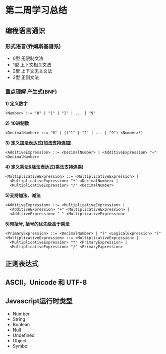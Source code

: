 # 第二周学习总结
## 编程语言通识
### 形式语言(乔姆斯基谱系)
* 0型 无限制文法
* 1型 上下文相关文法
* 2型 上下文无关文法
* 3型 正则文法
### 重点理解 产生式(BNF)
**1) 定义数字** 
```
<Number> ::= "0" | "1" | "2" | ... | "9"
```

**2) 10进制数**
```
<DecimalNumber> ::= "0" | (("1" | "2" | ... | "9") <Number>*)
```

**3) 定义加法表达式(加法支持连加)**
```
<AdditiveExpression> ::= <DecimalNumber> | <AdditiveExpression> "+" <DecimalNumber>
```

**4) 定义乘法&除法表达式(乘法支持连乘)**

```
<MultiplicativeExpression> ::= <MultiplicativeExpression> |
  <MultiplicativeExpression> "*" <DecimalNumber> |
  <MultiplicativeExpression> "/" <DecimalNumber>
```

**5)支持加法、减法**
```
<AdditiveExpression> ::= <MultiplicativeExpression> | 
  <AdditiveExpression> "+" <MultiplicativeExpression> |
  <AdditiveExpression> "-" <MultiplicativeExpression>
```

**5)带括号, 括号的优先级高于乘法**
```
<PrimaryExpression> ::= <DecimalNumber> | "(" <LogicalExpression> ")"
<MultiplicativeExpression> ::= <MultiplicativeExpression> |
  <MultiplicativeExpression> "*" <PrimaryExpression> |
  <MultiplicativeExpression> "/" <PrimaryExpression>
```


## 正则表达式
## ASCII，Unicode 和 UTF-8
## Javascript运行时类型
* Number
* String
* Boolean
* Null
* Undefined
* Object
* Symbol
